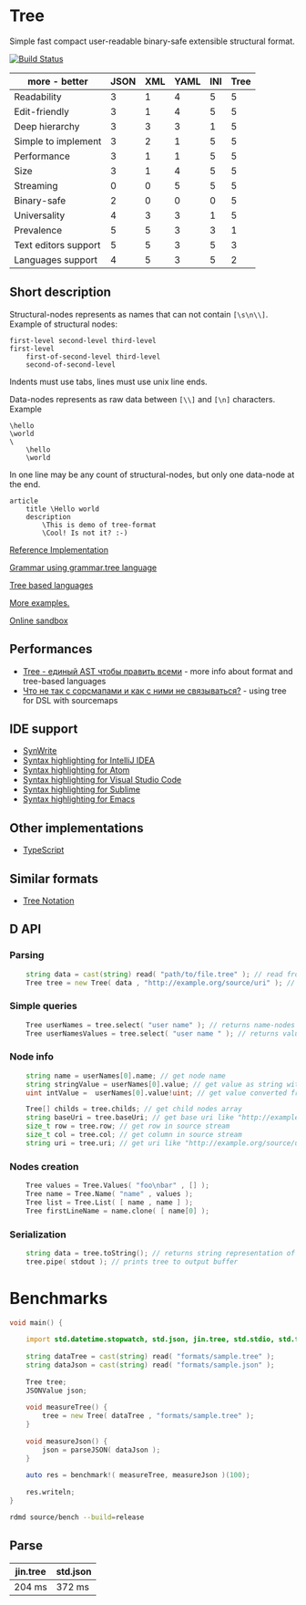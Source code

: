 # Tree
Simple fast compact user-readable binary-safe extensible structural format.

[![Build Status](https://travis-ci.org/nin-jin/tree.d.svg?branch=master)](https://travis-ci.org/nin-jin/tree.d)

more - better                      | JSON | XML | YAML | INI | Tree
-----------------------------------|------|-----|------|-----|-----
Readability                        |  3   |  1  |  4   |  5  |  5
Edit-friendly                      |  3   |  1  |  4   |  5  |  5
Deep hierarchy                     |  3   |  3  |  3   |  1  |  5
Simple to implement                |  3   |  2  |  1   |  5  |  5
Performance                        |  3   |  1  |  1   |  5  |  5
Size                               |  3   |  1  |  4   |  5  |  5
Streaming                          |  0   |  0  |  5   |  5  |  5
Binary-safe                        |  2   |  0  |  0   |  0  |  5
Universality                       |  4   |  3  |  3   |  1  |  5
Prevalence                         |  5   |  5  |  3   |  3  |  1
Text editors support               |  5   |  5  |  3   |  5  |  3
Languages support                  |  4   |  5  |  3   |  5  |  2

## Short description

Structural-nodes represents as names that can not contain `[\s\n\\]`. Example of structural nodes:

```tree
first-level second-level third-level
first-level
	first-of-second-level third-level
	second-of-second-level
```

Indents must use tabs, lines must use unix line ends.

Data-nodes represents as raw data between `[\\]` and `[\n]` characters. Example

```tree
\hello
\world
\
	\hello
	\world
```

In one line may be any count of structural-nodes, but only one data-node at the end. 

```tree
article
	title \Hello world
	description
		\This is demo of tree-format
		\Cool! Is not it? :-)
```

[Reference Implementation](https://github.com/hyoo-ru/mam_mol/tree/master/tree2)

[Grammar using grammar.tree language](https://github.com/nin-jin/tree.d/wiki/grammar.tree)

[Tree based languages](https://github.com/nin-jin/tree.d/wiki/Tree-based-languages)

[More examples.](./examples/)

[Online sandbox](https://tree.hyoo.ru/)

## Performances

- [Tree - единый AST чтобы править всеми](https://github.com/nin-jin/slides/tree/master/tree) - more info about format and tree-based languages
- [Что не так с сорсмапами и как с ними не связываться?](https://github.com/nin-jin/slides/tree/master/sourcemap) - using tree for DSL with sourcemaps

## IDE support

* [SynWrite](http://www.uvviewsoft.com/synwrite/)
* [Syntax highlighting for IntelliJ IDEA](https://plugins.jetbrains.com/plugin/7459)
* [Syntax highlighting for Atom](https://github.com/nin-jin/atom-language-tree)
* [Syntax highlighting for Visual Studio Code](https://github.com/nin-jin/vscode-language-tree)
* [Syntax highlighting for Sublime](https://github.com/yurybikuzin/Smol-sublime)
* [Syntax highlighting for Emacs](https://github.com/osv/mol-tree-mode)

## Other implementations

* [TypeScript](https://github.com/eigenmethod/mol/tree/master/tree2)

## Similar formats

- [Tree Notation](https://github.com/treenotation/faq.treenotation.org)

## D API

### Parsing

```d
    string data = cast(string) read( "path/to/file.tree" ); // read from file
    Tree tree = new Tree( data , "http://example.org/source/uri" ); // parse to tree
```

### Simple queries

```d
    Tree userNames = tree.select( "user name" ); // returns name-nodes
    Tree userNamesValues = tree.select( "user name " ); // returns value-nodes
```

### Node info

```d
    string name = userNames[0].name; // get node name
    string stringValue = userNames[0].value; // get value as string with "\n" as delimiter
    uint intValue =  userNames[0].value!uint; // get value converted from string to another type

    Tree[] childs = tree.childs; // get child nodes array
    string baseUri = tree.baseUri; // get base uri like "http://example.org/source/uri"
    size_t row = tree.row; // get row in source stream
    size_t col = tree.col; // get column in source stream
    string uri = tree.uri; // get uri like "http://example.org/source/uri#3:2"
```

### Nodes creation

```d
	Tree values = Tree.Values( "foo\nbar" , [] );
	Tree name = Tree.Name( "name" , values );
	Tree list = Tree.List( [ name , name ] );
	Tree firstLineName = name.clone( [ name[0] );
```

### Serialization

```d
    string data = tree.toString(); // returns string representation of tree
    tree.pipe( stdout ); // prints tree to output buffer
```

# Benchmarks

```d
void main() {
	
	import std.datetime.stopwatch, std.json, jin.tree, std.stdio, std.file;
	
	string dataTree = cast(string) read( "formats/sample.tree" );
	string dataJson = cast(string) read( "formats/sample.json" );
	
	Tree tree;
	JSONValue json;
	
	void measureTree() {
    	tree = new Tree( dataTree , "formats/sample.tree" );
	}
	
	void measureJson() {
    	json = parseJSON( dataJson );
	}
	
	auto res = benchmark!( measureTree, measureJson )(100);
	
	res.writeln;
}
```

```sh
rdmd source/bench --build=release
```

## Parse

| jin.tree | std.json
|----------|---------
| 204 ms   | 372 ms
